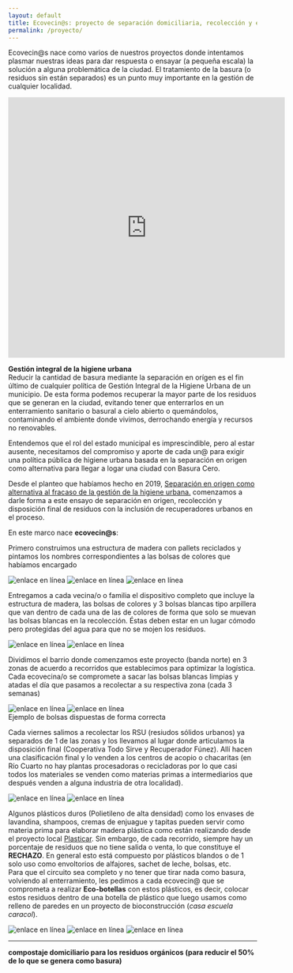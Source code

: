 ```yaml
---
layout: default
title: Ecovecin@s: proyecto de separación domiciliaria, recolección y entrega a destinos sustentables de residuos sólidos urbanos
permalink: /proyecto/
---
```

Ecovecin@s nace como varios de nuestros proyectos donde intentamos plasmar nuestras ideas para dar respuesta o ensayar (a pequeña escala) la solución a alguna problemática de la ciudad. El tratamiento de la basura (o residuos sin están separados) es un punto muy importante en la gestión de cualquier localidad.

<iframe src="https://www.facebook.com/plugins/video.php?href=https%3A%2F%2Fwww.facebook.com%2FRespetoRioCuarto%2Fvideos%2F563295107610410%2F&show_text=1&width=560" width="560" height="527" style="border:none;overflow:hidden" scrolling="no" frameborder="0" allowTransparency="true" allow="encrypted-media" allowFullScreen="true"></iframe>

__Gestión integral de la higiene urbana__  
Reducir la cantidad de basura mediante la separación en orígen es el fin último de cualquier política de Gestión Integral de la Higiene Urbana de un municipio. De esta forma podemos recuperar la mayor parte de los residuos que se generan en la ciudad, evitando tener que enterrarlos en un enterramiento sanitario o basural a cielo abierto o quemándolos, contaminando el ambiente donde vivimos, derrochando energía y recursos no renovables.  

Entendemos que el rol del estado municipal es imprescindible, pero al estar ausente, necesitamos del compromiso y aporte de cada un@ para exigir una política pública de higiene urbana basada en la separación en origen como alternativa para llegar a logar una ciudad con Basura Cero.  

Desde el planteo que habíamos hecho en 2019, [Separación en origen como alternativa al fracaso de la gestión de la higiene urbana.](https://respeto.org.ar/2019/02/07/higiene_urbana/) comenzamos a darle forma a este ensayo de separación en origen, recolección y disposición final de residuos con la inclusión de recuperadores urbanos en el proceso.

En este marco nace __ecovecin@s__:

Primero construimos una estructura de madera con pallets reciclados y pintamos los nombres correspondientes a las bolsas de colores que habíamos encargado

![enlace en línea](/img/dispositivos.jpeg)
![enlace en línea](/img/bolsas2.jpeg)
![enlace en línea](/img/dispositivo.jpeg)

Entregamos a cada vecina/o o familia el dispositivo completo que incluye la estructura de madera, las bolsas de colores y 3 bolsas blancas tipo arpillera que van dentro de cada una de las de colores de forma que solo se muevan las bolsas blancas en la recolección. Éstas deben estar en un lugar cómodo pero protegidas del agua para que no se mojen los residuos.  


![enlace en línea](/img/dispositivo2.jpeg)
![enlace en línea](/img/bolsas3.jpeg)

Dividimos el barrio donde comenzamos este proyecto (banda norte) en 3 zonas de acuerdo a recorridos que establecimos para optimizar la logística. Cada ecovecina/o se compromete a sacar las bolsas blancas limpias y atadas el día que pasamos a recolectar a su respectiva zona (cada 3 semanas)  

![enlace en línea](/img/zonas.jpeg)
![enlace en línea](/img/bolsas.jpeg)  
Ejemplo de bolsas dispuestas de forma correcta

Cada viernes salimos a recolectar los RSU (resiudos sólidos urbanos) ya separados de 1 de las zonas y los llevamos al lugar donde articulamos la disposición final (Cooperativa Todo Sirve y Recuperador Fúnez). Allí hacen una clasificación final y lo venden a los centros de acopio o chacaritas (en Río Cuarto no hay plantas procesadoras o recicladoras por lo que casi todos los materiales se venden como materias primas a intermediarios que después venden a alguna industria de otra localidad).  

![enlace en línea](/img/carro.jpeg)
![enlace en línea](/img/eco.jpg)

Algunos plásticos duros (Polietileno de alta densidad) como los envases de lavandina, shampoos, cremas de enjuague y tapitas pueden servir como materia prima para elaborar madera plástica como están realizando desde el proyecto local [Plasticar](https://www.plasticar.ml/). Sin embargo, de cada recorrido, siempre hay un porcentaje de residuos que no tiene salida o venta, lo que constituye el __RECHAZO__. En general esto está compuesto por plásticos blandos o de 1 solo uso como envoltorios de alfajores, sachet de leche, bolsas, etc.  
Para que el circuito sea completo y no tener que tirar nada como basura, volviendo al enterramiento, les pedimos a cada ecovecin@ que se comprometa a realizar __Eco-botellas__ con estos plásticos, es decir, colocar estos residuos dentro de una botella de plástico que luego usamos como relleno de paredes en un proyecto de bioconstrucción (_casa escuela caracol_).

![enlace en línea](/img/casaescuela.jpeg)
![enlace en línea](/img/ecobotella.jpeg)
![enlace en línea](/img/ecobotella2.jpeg)



---

__compostaje domiciliario para los residuos orgánicos (para reducir el 50% de lo que se genera como basura)__
